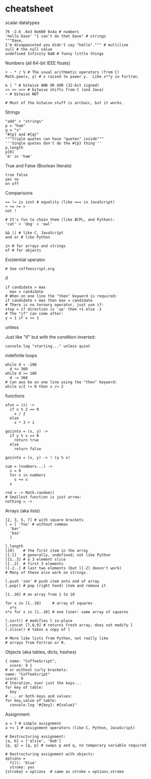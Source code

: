 # cheatsheet

scalar datatypes

    76 -2.6 .6e3 0o600 0x4a # numbers
    'hello Dave' "I can't do that Dave" # strings
    """Dave,
    I'm disappointed you didn't say "hello".""" # multiline
    null # the null value
    undefined Infinity NaN # funny little things

Numbers (all 64-bit IEEE floats)

    + - * / % # The usual arithmetic operators (from C)
    Math.pow(x, y) # x raised to power y.  Like x**y in Fortran.

    & | ^ # bitwise AND OR XOR (32-bit signed)
    << >> >>> # bitwise shifts from C (and Java)
    ~ # bitwise NOT

    # Most of the bitwise stuff is archaic, but it works.

Strings

    "add" + "strings"
    p = "ham"
    q = "x"
    "#{p} and #{q}"
    """Triple quotes can have "quotes" inside"""
    '''Single quotes don't do the #{p} thing'''
    p.length
    p[0]
    'm' in 'ham'

True and False (Boolean literals)

    true false
    yes no
    on off

Comparisons

    == != is isnt # equality (like === in JavaScript)
    < <= >= > 
    not !

    # It's fun to chain them (like BCPL, and Python):
    'cat' < 'dog' < 'owl'

    && || # like C, JavaScript
    and or # like Python

    in # for arrays and strings
    of # for objects

Existential operator.

    # See coffeescript.org

if

    if candidate > max
      max = candidate
    # When on one line the "then" keyword is required:
    if candidate > max then max = candidate
    # There is no ternary operator, just use if:
    step = if direction is 'up' then +1 else -1
    # The "if" can come after:
    y = 1 if x <= 1

unless

Just like "if" but with the condition inverted:

    console.log "starting..." unless quiet

indefinite loops

    while d < -180
      d += 360
    while d >= 180
      d -= 360
    # Can aso be on one line using the "then" keyword:
    while x/2 != 0 then x /= 2


functions

    afun = (x) ->
      if x % 2 == 0
        x / 2
      else
        x * 3 + 1

    gozinto = (x, y) ->
      if y % x == 0
        return true
      else
        return false

    gozinto = (x, y) -> ! (y % x)

    sum = (numbers...) ->
      s = 0
      for x in numbers
        s += x
      s

    rnd = -> Math.random()
    # Smallest function is just arrow:
    nothing = ->

Arrays (aka lists)

    [2, 3, 5, 7] # with square brackets
    l = [ 'foo' # without commas
      'bar'
      'baz'
      ]

    l.length
    l[0]    # the first item in the array
    l[-1]   # generally, undefined; not like Python
    l[1..3] # a 3 element slice
    l[..2]  # first 3 elements
    l[-2..] # last two elements (but l[-2] doesn't work)
    # Many of these also work on strings.

    l.push 'zon' # push item onto end of array
    l.pop() # pop (right hand) item and remove it

    [1..10] # an array from 1 to 10

    for x in [1..10]     # array of squares
      x*x
    x*x for x in [1..10] # one liner: same array of squares

    l.sort() # modifies l in-place
    l.concat [7,8,9] # returns fresh array, does not modify l
    l.slice() # takes a copy of l

    # More like lists from Python, not really like
    # arrays from Fortran or R.


Objects (aka tables, dicts, hashes)

    { name: "CoffeeScript",
      score: 9 }
    # or without curly brackets:
    name: "CoffeeScript"
    score: 9
    # Iteration, over just the keys...
    for key of table:
      key
    # ... or both keys and values:
    for key,value of table:
      console.log "#{key}: #{value}"


Assignment

    a = 7 # simple assignment
    a += 1 # assignment operators (like C, Python, JavaScript)

    # Destructuring assignment:
    [a, b] = ['alice', 'bob']
    [p, q] = [q, p] # swaps p and q, no temporary variable required

    # Destructuring assignment with objects:
    options =
      fill: 'blue'
      stroke: yes
    {stroke} = options  # same as stroke = options.stroke
